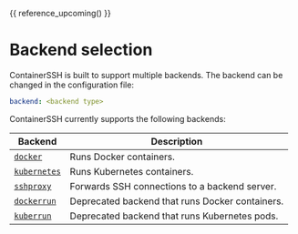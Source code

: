 {{ reference_upcoming() }}

<h1>Backend selection</h1>

ContainerSSH is built to support multiple backends. The backend can be changed in the configuration file:

```yaml
backend: <backend type>
```

ContainerSSH currently supports the following backends:

| Backend | Description |
|---------|-------------|
| [`docker`](docker.md) | Runs Docker containers. |
| [`kubernetes`](kubernetes.md) | Runs Kubernetes containers. |
| [`sshproxy`](sshproxy.md) | Forwards SSH connections to a backend server. |
| [`dockerrun`](dockerrun.md) | Deprecated backend that runs Docker containers. |
| [`kuberrun`](kuberun.md) | Deprecated backend that runs Kubernetes pods. |
